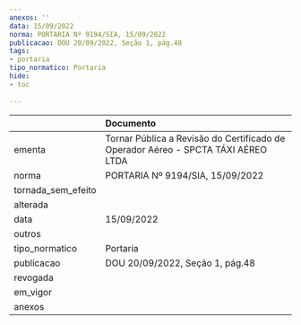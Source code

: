 ```yaml
---
anexos: ''
data: 15/09/2022
norma: PORTARIA Nº 9194/SIA, 15/09/2022
publicacao: DOU 20/09/2022, Seção 1, pág.48
tags:
- portaria
tipo_normatico: Portaria
hide: 
- toc 
 
---
```


|                    | Documento                                                                         |
|:-------------------|:----------------------------------------------------------------------------------|
| ementa             | Tornar Pública a Revisão do Certificado de Operador Aéreo - SPCTA TÁXI AÉREO LTDA |
| norma              | PORTARIA Nº 9194/SIA, 15/09/2022                                                  |
| tornada_sem_efeito |                                                                                   |
| alterada           |                                                                                   |
| data               | 15/09/2022                                                                        |
| outros             |                                                                                   |
| tipo_normatico     | Portaria                                                                          |
| publicacao         | DOU 20/09/2022, Seção 1, pág.48                                                   |
| revogada           |                                                                                   |
| em_vigor           |                                                                                   |
| anexos             |                                                                                   |